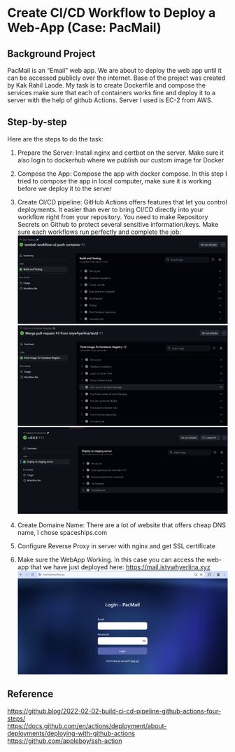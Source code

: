 # Create CI/CD Workflow to Deploy a Web-App (Case: PacMail)

## Background Project
PacMail is an “Email” web app. We are about to deploy the web app until it can be accessed publicly over the internet. Base of the project was created by Kak Rahil Laode. My task is to create Dockerfile and compose the services make sure that each of containers works fine and deploy it to a server with the help of github Actions. Server I used is EC-2 from AWS. 


## Step-by-step
Here are the steps to do the task:
1. Prepare the Server: Install nginx and certbot on the server. Make sure it also login to dockerhub where we publish our custom image for Docker
2. Compose the App: Compose the app with docker compose. In this step I tried to compose the app in local computer, make sure it is working before we deploy it to the server
3. Create CI/CD pipeline: GitHub Actions offers features that let you control deployments. It easier than ever to bring CI/CD directly into your workflow right from your repository. You need to make Repository Secrets on Github to protect several sensitive information/keys.
   Make sure each workflows run perfectly and complete the job:
   ![](images/CI-Testing.png)
   ![](images/CD-PushToRegistry.png)
   ![](images/CD-Production.png)
   
5. Create Domaine Name: There are a lot of website that offers cheap DNS name, I chose spaceships.com
6. Configure Reverse Proxy in server with nginx and get SSL certificate
7. Make sure the WebApp Working. In this case you can access the web-app that we have just deployed here: https://mail.istywhyerlina.xyz
   ![](images/web.png)

## Reference
https://github.blog/2022-02-02-build-ci-cd-pipeline-github-actions-four-steps/ \
https://docs.github.com/en/actions/deployment/about-deployments/deploying-with-github-actions \
https://github.com/appleboy/ssh-action
